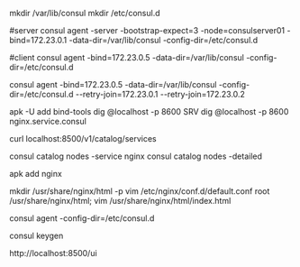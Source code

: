mkdir /var/lib/consul
mkdir /etc/consul.d

#server
consul agent -server -bootstrap-expect=3 -node=consulserver01 -bind=172.23.0.1 -data-dir=/var/lib/consul -config-dir=/etc/consul.d

#client
consul agent -bind=172.23.0.5 -data-dir=/var/lib/consul -config-dir=/etc/consul.d

consul agent -bind=172.23.0.5 -data-dir=/var/lib/consul -config-dir=/etc/consul.d --retry-join=172.23.0.1 --retry-join=172.23.0.2

apk -U add bind-tools
dig @localhost -p 8600 SRV
dig @localhost -p 8600 nginx.service.consul

curl localhost:8500/v1/catalog/services

consul catalog nodes -service nginx
consul catalog nodes -detailed

apk add nginx

mkdir /usr/share/nginx/html -p
vim /etc/nginx/conf.d/default.conf
    root /usr/share/nginx/html;
vim /usr/share/nginx/html/index.html

consul agent -config-dir=/etc/consul.d

consul keygen

http://localhost:8500/ui